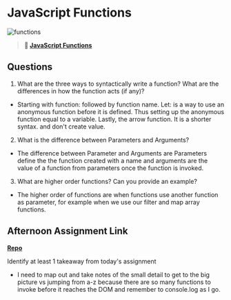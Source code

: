 # JavaScript Functions

![functions](https://bcw.blob.core.windows.net/public/img/function-anatomy.jpg)

> **📖 [JavaScript Functions](https://codeworksacademy.com/fs-student-guide/resources/wk2/02-Functions)**

## Questions

1. What are the three ways to syntactically write a function? What are the differences in how the function acts (if any)?

- Starting with function: followed by function name.
Let: is a way to use an anonymous function before it is defined. Thus setting up the anonymous function equal to a variable. Lastly, the arrow function. It is a shorter syntax. and don't create value.

2. What is the difference between Parameters and Arguments?

- The difference between Parameter and Arguments are Parameters define the the function created with a name and arguments are the value of a function from parameters once the function is invoked.

3. What are higher order functions? Can you provide an example?

- The higher order of functions are when functions use another function as parameter, for example when we use our filter and map array functions.

## Afternoon Assignment Link

**[Repo](https://github.com/Linda-Taing/Warehouse-Lab)**

Identify at least 1 takeaway from today's assignment

- I need to map out and take notes of the small detail to get to the big picture vs jumping from a-z because there are so many functions to invoke before it reaches the DOM and remember to console.log as I go. 